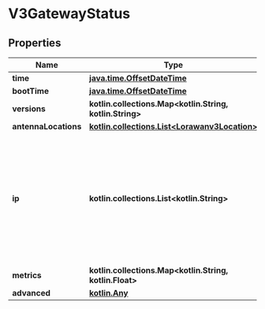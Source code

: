 
# V3GatewayStatus

## Properties
Name | Type | Description | Notes
------------ | ------------- | ------------- | -------------
**time** | [**java.time.OffsetDateTime**](java.time.OffsetDateTime.md) |  |  [optional]
**bootTime** | [**java.time.OffsetDateTime**](java.time.OffsetDateTime.md) |  |  [optional]
**versions** | **kotlin.collections.Map&lt;kotlin.String, kotlin.String&gt;** |  |  [optional]
**antennaLocations** | [**kotlin.collections.List&lt;Lorawanv3Location&gt;**](Lorawanv3Location.md) |  |  [optional]
**ip** | **kotlin.collections.List&lt;kotlin.String&gt;** | IP addresses of this gateway. Repeated addresses can be used to communicate addresses of multiple interfaces (LAN, Public IP, ...). |  [optional]
**metrics** | **kotlin.collections.Map&lt;kotlin.String, kotlin.Float&gt;** |  |  [optional]
**advanced** | [**kotlin.Any**](.md) |  |  [optional]



